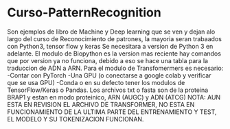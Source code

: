 # Curso-PatternRecognition
Son ejemplos de libro de Machine y Deep learning que se ven y dejan alo largo del curso de Reconocimiento de patrones, la mayoria seran trabaados con Python3, tensor flow y keras
Se necesitara a version de Python 3 en adelante.
El modulo de Biopython es la version mas reciente hay comandos que por version ya no funciona, debido a eso se hace una tabla para la traduccion de ADN a ARN.
Para el modulo de Transfomermers es necesario:
  -Contar con PyTorch
  -Una GPU (o conectarse a google colab y verificar que se usa GPU)
  -Conda o en su defecto tener los modulos de TensorFlow/Keras o Pandas.
Los archivos txt o fasta son de la proteina BRAP1 y estan en modo proteinico, ARN (AUGC) y ADN (ATCG)
NOTA: AUN ESTA EN REVISION EL ARCHIVO DE TRANSFORMER, NO ESTA EN FUNCIONAMIENTO DE LA ULTIMA PARTE DEL ENTRENAMIENTO Y TEST, EL MODELO Y SU TOKENIZACION FUNCIONAN.
